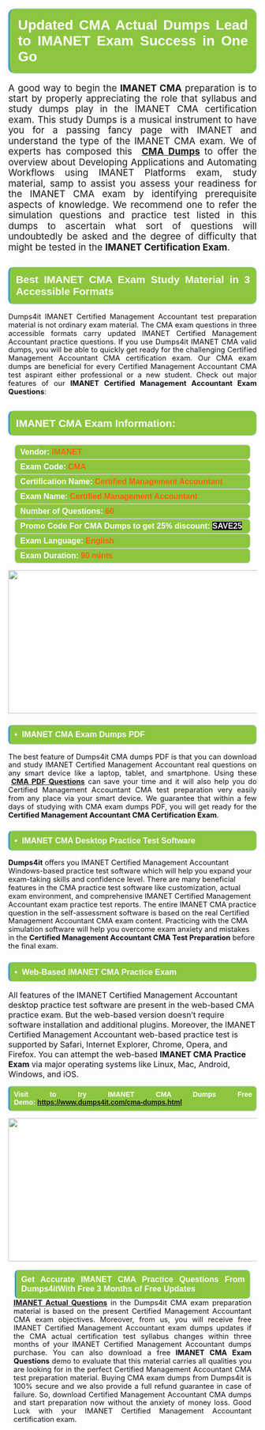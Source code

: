 

<h1 style="text-align: justify;"><span style="font-family:Arial,Helvetica,sans-serif;"><strong><span style="display: block; color: #FFFFFF; background: #8cc63f; border: 0.5px solid #AED6F1; border-left: 3px solid #3498DB; padding: .6em; border-radius: 0.5em;">Updated CMA Actual Dumps Lead to IMANET Exam Success in One Go </span></strong></span></h1>

<p style="margin: 0in 0.0001pt; text-align: justify;"><span style="font-size:11pt"><span style="line-height:115%"><span sans-serif="" style="font-family:Calibri,"><span style="font-size:14.0pt"><span style="line-height:115%"><span new="" roman="" style="font-family:" times="">A good way to begin the </span></span></span><span style="font-size:14.0pt"><span style="line-height:115%"><strong>IMANET CMA</strong> </span></span><span style="font-size:14.0pt"><span style="line-height:115%"><span new="" roman="" style="font-family:" times="">preparation is to start by properly appreciating the role that syllabus and study dumps play in the </span></span></span><span style="font-size:14.0pt"><span style="line-height:115%">IMANET CMA <span new="" roman="" style="font-family:" times="">certification exam. This study Dumps is a musical instrument to have you for a passing fancy page with </span>IMANET<span new="" roman="" style="font-family:" times=""> and understand the type of the </span>IMANET CMA </span></span><span style="font-size:14.0pt"><span style="line-height:115%"><span new="" roman="" style="font-family:" times="">exam. We of experts has composed this </span></span></span><span style="font-size:14.0pt"><span style="line-height:115%"> <strong><a href="https://www.dumps4it.com/cma-dumps.html">CMA Dumps</a></strong></span></span><span style="font-size:14.0pt"><span style="line-height:115%"><span new="" roman="" style="font-family:" times=""><strong> </strong>to offer the overview about Developing Applications and Automating Workflows using </span></span></span><span style="font-size:14.0pt"><span style="line-height:115%">IMANET </span></span><span style="font-size:14.0pt"><span style="line-height:115%"><span new="" roman="" style="font-family:" times="">Platforms exam, study material, samp to assist you assess your readiness for the </span></span></span><span style="font-size:14.0pt"><span style="line-height:115%">IMANET CMA </span></span><span style="font-size:14.0pt"><span style="line-height:115%"><span new="" roman="" style="font-family:" times="">exam by identifying prerequisite aspects of knowledge. We recommend one to refer the simulation questions and practice test listed in this dumps to ascertain what sort of questions will undoubtedly be asked and the degree of difficulty that might be tested in the </span></span></span><strong><span style="font-size:14.0pt"><span style="line-height:115%">IMANET C</span></span></strong><span style="font-size:14.0pt"><span style="line-height:115%"><span new="" roman="" style="font-family:" times=""><strong>ertification Exam</strong>.</span></span></span></span></span></span></p>

<h2 style="text-align: justify;"><span style="font-family:Arial,Helvetica,sans-serif;"><strong><span style="display: block; color: #FFFFFF; background: #8cc63f; border: 0.5px solid #AED6F1; border-left: 3px solid #3498DB; padding: .6em; border-radius: 0.5em;">Best IMANET CMA Exam Study Material in 3 Accessible Formats</span></strong></span></h2>

<p style="text-align: justify;"><span style="font-size:11pt"><span style="line-height:115%"><span sans-serif="" style="font-family:Calibri,"><span style="color:#0e101a">Dumps4it IMANET Certified Management Accountant test preparation material is not ordinary exam material. The CMA exam questions in three accessible formats carry updated IMANET Certified Management Accountant practice questions. If you use Dumps4it IMANET CMA valid dumps, you will be able to quickly get ready for the challenging Certified Management Accountant CMA certification exam. Our CMA exam dumps are beneficial for every Certified Management Accountant CMA test aspirant either professional or a new student. Check out major features of our <strong>IMANET Certified Management Accountant Exam Questions</strong>:</span></span></span></span><span style="font-size:11pt"><span style="line-height:normal"><span sans-serif="" style="font-family:Calibri,"><span style="font-size:12.0pt"><span style="color:#0e101a"><span style="font-size:12pt"><span new="" roman="" style="font-family:" times=""><span calibri="" style="font-family:"><span style="color:#0e101a"><span style="font-size:14px;"> </span></span></span></span></span></span></span></span></span></span></p>

<h2 style="text-align: justify;"><span style="font-family:Arial,Helvetica,sans-serif;"><strong><span style="display: block; color: #FFFFFF; background: #8cc63f; border: 0.5px solid #AED6F1; border-left: 3px solid #3498DB; padding: .6em; border-radius: 0.5em;">IMANET CMA Exam Information:</span></strong></span></h2>

<div style="margin: 0cm 10pt; background: rgb(140, 198, 63); border: 1px solid rgb(204, 204, 204); padding: 5px 10px; border-radius: 0.5em; text-align: justify;"><span style="font-family:Arial,Helvetica,sans-serif;"><span style="font-size: 11pt;"><span style="line-height: normal;"><strong><span style="font-size: 12.0pt;"><span style="color: #FFFFFF;">Vendor:</span> <span style="color: #FF6106;">IMANET</span></span></strong></span></span></span></div>

<div style="margin: 0cm 10pt; background: rgb(140, 198, 63); border: 1px solid rgb(204, 204, 204); padding: 5px 10px; border-radius: 0.5em; text-align: justify;"><span style="font-family:Arial,Helvetica,sans-serif;"><span style="font-size: 11pt;"><span style="line-height: normal;"><strong><span style="font-size: 12.0pt;"><span style="color: #FFFFFF;">Exam Code:</span> <span style="color: #FF6106;">CMA</span></span></strong></span></span></span></div>

<div style="margin: 0cm 10pt; background: rgb(140, 198, 63); border: 1px solid rgb(204, 204, 204); padding: 5px 10px; border-radius: 0.5em; text-align: justify;"><span style="font-family:Arial,Helvetica,sans-serif;"><span style="font-size: 11pt;"><span style="line-height: normal;"><strong><span style="font-size: 12.0pt;"><span style="color: #FFFFFF;">Certification Name:</span> <span style="color: #FF6106;">Certified Management Accountant</span></span></strong></span></span></span></div>

<div style="margin: 0cm 10pt; background: rgb(140, 198, 63); border: 1px solid rgb(204, 204, 204); padding: 5px 10px; border-radius: 0.5em; text-align: justify;"><span style="font-family:Arial,Helvetica,sans-serif;"><span style="font-size: 11pt;"><span style="line-height: normal;"><strong><span style="font-size: 12.0pt;"><span style="color: #FFFFFF;">Exam Name:</span> <span style="color: #FF6106;">Certified Management Accountant</span></span></strong></span></span></span></div>

<div style="margin: 0cm 10pt; background: rgb(140, 198, 63); border: 1px solid rgb(204, 204, 204); padding: 5px 10px; border-radius: 0.5em; text-align: justify;"><span style="font-family:Arial,Helvetica,sans-serif;"><span style="font-size: 11pt;"><span style="line-height: normal;"><strong><span style="font-size: 12.0pt;"><span style="color: #FFFFFF;">Number of Questions: </span><span style="color: #FF6106;">60</span></span></strong></span></span></span></div>

<div style="margin: 0cm 10pt; background: rgb(140, 198, 63); border: 1px solid rgb(204, 204, 204); padding: 5px 10px; border-radius: 0.5em; text-align: justify;"><span style="font-family:Arial,Helvetica,sans-serif;"><span style="font-size: 11pt;"><span style="line-height: normal;"><strong><span style="font-size: 12.0pt;"><span style="color: #FFFFFF;">Promo Code For CMA Dumps to get 25% discount: </span><span style="color:#FFFFFF;"><span style="background-color:#000000;">SAVE25</span></span></span></strong></span></span></span></div>

<div style="margin: 0cm 10pt; background: rgb(140, 198, 63); border: 1px solid rgb(204, 204, 204); padding: 5px 10px; border-radius: 0.5em; text-align: justify;"><span style="font-family:Arial,Helvetica,sans-serif;"><span style="font-size: 11pt;"><span style="line-height: normal;"><strong><span style="font-size: 12.0pt;"><span style="color: #FFFFFF;">Exam Language:</span> <span style="color: #FF6106;">English</span></span></strong></span></span></span></div>

<div style="margin: 0cm 10pt; background: rgb(140, 198, 63); border: 1px solid rgb(204, 204, 204); padding: 5px 10px; border-radius: 0.5em; text-align: justify;"><span style="font-family:Arial,Helvetica,sans-serif;"><span style="font-size: 11pt;"><span style="line-height: normal;"><strong><span style="font-size: 12.0pt;"><span style="color: #FFFFFF;">Exam Duration: </span><span style="color: #FF6106;">90 mints</span></span></strong></span></span></span></div>

<p style="text-align: center;"><a href="https://www.dumps4it.com/cma-dumps.html"><img src="https://i.imgur.com/a474NNd.jpg" style="height: 290px; width: 700px;" /></a></p>

<h3 style="text-align: justify;"><span style="font-family:Arial,Helvetica,sans-serif;"><strong><span style="display: block; color: #FFFFFF; background: #8cc63f; border: 0.5px solid #AED6F1; border-left: 3px solid #3498DB; padding: .6em; border-radius: 0.5em;">•  IMANET CMA Exam Dumps PDF</span></strong></span></h3>

<p style="text-align:justify; margin-right:0in; margin-left:0in"><span style="font-size:11pt"><span style="line-height:115%"><span sans-serif="" style="font-family:Calibri,"><span style="color:#0e101a">The best feature of Dumps4it CMA dumps PDF is that you can download and study IMANET Certified Management Accountant real questions on any smart device like a laptop, tablet, and smartphone. Using these <strong> <a href="https://www.dumps4it.com/cma-dumps.html">CMA PDF Questions</a></strong> can save your time and it will also help you do Certified Management Accountant CMA test preparation very easily from any place via your smart device. We guarantee that within a few days of studying with CMA exam dumps PDF, you will get ready for the <strong>Certified Management Accountant CMA Certification Exam</strong>.</span></span></span></span></p>

<h3 style="text-align: justify;"><span style="font-family:Arial,Helvetica,sans-serif;"><strong><span style="display: block; color: #FFFFFF; background: #8cc63f; border: 0.5px solid #AED6F1; border-left: 3px solid #3498DB; padding: .6em; border-radius: 0.5em;">•  IMANET CMA Desktop Practice Test Software </span></strong></span></h3>

<p><span style="font-size:11pt"><span style="line-height:115%"><span sans-serif="" style="font-family:Calibri,"><span style="color:#0e101a"><strong>Dumps4it</strong> offers you IMANET Certified Management Accountant Windows-based practice test software which will help you expand your exam-taking skills and confidence level. There are many beneficial features in the CMA practice test software like customization, actual exam environment, and comprehensive IMANET Certified Management Accountant exam practice test reports. The entire IMANET CMA practice question in the self-assessment software is based on the real Certified Management Accountant CMA exam content. Practicing with the CMA simulation software will help you overcome exam anxiety and mistakes in the <strong>Certified Management Accountant CMA Test Preparation</strong> before the final exam.</span></span></span></span></p>

<h3 style="text-align: justify;"><span style="font-family:Arial,Helvetica,sans-serif;"><strong><span style="display: block; color: #FFFFFF; background: #8cc63f; border: 0.5px solid #AED6F1; border-left: 3px solid #3498DB; padding: .6em; border-radius: 0.5em;">•  Web-Based IMANET CMA Practice Exam </span></strong></span></h3>

<p><span style="font-size:12pt"><span new="" roman="" style="font-family:" times=""><span calibri="" style="font-family:"><span style="color:#0e101a">All features of the IMANET Certified Management Accountant desktop practice test software are present in the web-based CMA practice exam. But the web-based version doesn’t require software installation and additional plugins. Moreover, the IMANET Certified Management Accountant web-based practice test is supported by Safari, Internet Explorer, Chrome, Opera, and Firefox. You can attempt the web-based <strong>IMANET CMA Practice Exam</strong> via major operating systems like Linux, Mac, Android, Windows, and iOS.</span></span></span></span></p>

<p style="text-align:justify; margin-right:0in; margin-left:0in"><span style="font-family:Arial,Helvetica,sans-serif;"><strong><span style="display: block; color: #FFFFFF; background: #8cc63f; border: 0.5px solid #AED6F1; border-left: 3px solid #3498DB; padding: .6em; border-radius: 0.5em;"><span ms="" trebuchet="">Visit to try IMANET CMA Dumps Free Demo: </span><a href="https://www.dumps4it.com/cma-dumps.html" ms="" trebuchet="">https://www.dumps4it.com/cma-dumps.html</a></span></strong></span></p>

<p style="margin: 0in 0.0001pt; text-align: center;"><a href="https://www.dumps4it.com/cma-dumps.html"><img src="https://i.imgur.com/tHvwmqt.jpg" style="height: 290px; width: 700px;" /></a></p>

<p style="margin: 0in 0.0001pt; text-align: center;"> </p>

<h3 style="margin: 0in 10pt; text-align: justify;"><span style="font-family:Arial,Helvetica,sans-serif;"><strong><span style="display: block; color: #FFFFFF; background: #8cc63f; border: 0.5px solid #AED6F1; border-left: 3px solid #3498DB; padding: .6em; border-radius: 0.5em;">Get Accurate IMANET CMA Practice Questions From Dumps4itWith Free 3 Months of Free Updates</span></strong></span></h3>

<p style="text-align:justify; margin:0in 8pt"><span style="font-size:11pt"><span style="line-height:115%"><span sans-serif="" style="font-family:Calibri,"><span style="color:#0e101a"><a href="https://www.dumps4it.com/imanet-real-exams.html"><strong>IMANET Actual Questions</strong></a> in the Dumps4it CMA exam preparation material is based on the present Certified Management Accountant CMA exam objectives. Moreover, from us, you will receive free IMANET Certified Management Accountant exam dumps updates if the CMA actual certification test syllabus changes within three months of your IMANET Certified Management Accountant dumps purchase. You can also download a free<strong> IMANET CMA Exam Questions</strong> demo to evaluate that this material carries all qualities you are looking for in the perfect Certified Management Accountant CMA test preparation material. Buying CMA exam dumps from Dumps4it is 100% secure and we also provide a full refund guarantee in case of failure. So, download Certified Management Accountant CMA dumps and start preparation now without the anxiety of money loss. Good Luck with your IMANET Certified Management Accountant certification exam.</span></span></span></span></p>
<gdiv></gdiv><gdiv></gdiv><gdiv></gdiv><gdiv></gdiv><gdiv></gdiv><gdiv></gdiv><gdiv></gdiv><gdiv></gdiv><gdiv></gdiv><gdiv></gdiv><gdiv></gdiv><gdiv></gdiv><gdiv></gdiv><gdiv></gdiv><gdiv></gdiv><gdiv></gdiv><gdiv></gdiv><gdiv></gdiv><gdiv></gdiv><gdiv></gdiv><gdiv></gdiv><gdiv></gdiv><gdiv></gdiv><gdiv></gdiv><gdiv></gdiv><gdiv></gdiv><gdiv></gdiv><gdiv></gdiv><gdiv></gdiv><gdiv></gdiv>
